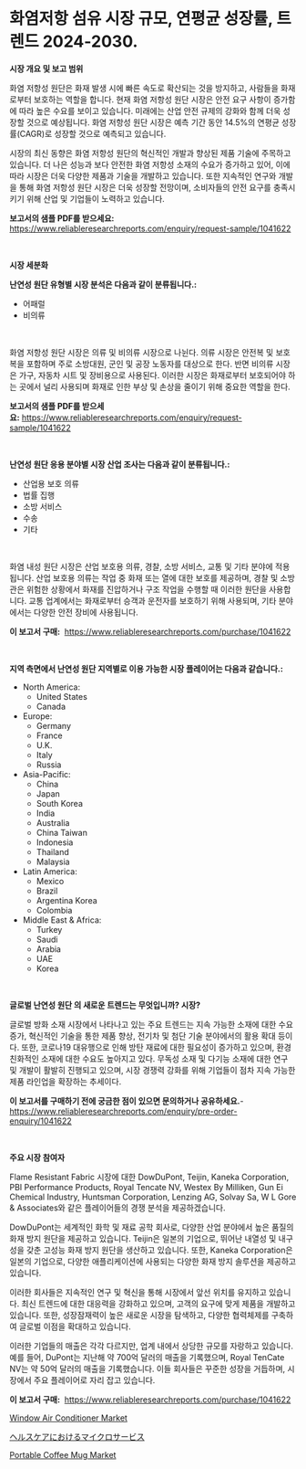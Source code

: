 <p><h1>화염저항 섬유 시장 규모, 연평균 성장률, 트렌드 2024-2030.</h1></p><p><strong>시장 개요 및 보고 범위</strong></p>
<p><p>화염 저항성 원단은 화재 발생 시에 빠른 속도로 확산되는 것을 방지하고, 사람들을 화재로부터 보호하는 역할을 합니다. 현재 화염 저항성 원단 시장은 안전 요구 사항이 증가함에 따라 높은 수요를 보이고 있습니다. 미래에는 산업 안전 규제의 강화와 함께 더욱 성장할 것으로 예상됩니다. 화염 저항성 원단 시장은 예측 기간 동안 14.5%의 연평균 성장률(CAGR)로 성장할 것으로 예측되고 있습니다.</p><p>시장의 최신 동향은 화염 저항성 원단의 혁신적인 개발과 향상된 제품 기술에 주목하고 있습니다. 더 나은 성능과 보다 안전한 화염 저항성 소재의 수요가 증가하고 있어, 이에 따라 시장은 더욱 다양한 제품과 기술을 개발하고 있습니다. 또한 지속적인 연구와 개발을 통해 화염 저항성 원단 시장은 더욱 성장할 전망이며, 소비자들의 안전 요구를 충족시키기 위해 산업 및 기업들이 노력하고 있습니다.</p></p>
<p><strong>보고서의 샘플 PDF를 받으세요:</strong> <a href="https://www.reliableresearchreports.com/enquiry/request-sample/1041622">https://www.reliableresearchreports.com/enquiry/request-sample/1041622</a></p>
<p>&nbsp;</p>
<p><strong>시장 세분화</strong></p>
<p><strong>난연성 원단 유형별 시장 분석은 다음과 같이 분류됩니다.:</strong></p>
<p><ul><li>어패럴</li><li>비의류</li></ul></p>
<p>&nbsp;</p>
<p><p>화염 저항성 원단 시장은 의류 및 비의류 시장으로 나뉜다. 의류 시장은 안전복 및 보호복을 포함하며 주로 소방대원, 군인 및 공장 노동자를 대상으로 한다. 반면 비의류 시장은 가구, 자동차 시트 및 장비용으로 사용된다. 이러한 시장은 화재로부터 보호되어야 하는 곳에서 널리 사용되며 화재로 인한 부상 및 손상을 줄이기 위해 중요한 역할을 한다.</p></p>
<p><strong>보고서의 샘플 PDF를 받으세요:</strong>&nbsp;<a href="https://www.reliableresearchreports.com/enquiry/request-sample/1041622">https://www.reliableresearchreports.com/enquiry/request-sample/1041622</a></p>
<p>&nbsp;</p>
<p><strong> 난연성 원단 응용 분야별 시장 산업 조사는 다음과 같이 분류됩니다.:</strong></p>
<p><ul><li>산업용 보호 의류</li><li>법률 집행</li><li>소방 서비스</li><li>수송</li><li>기타</li></ul></p>
<p>&nbsp;</p>
<p><p>화염 내성 원단 시장은 산업 보호용 의류, 경찰, 소방 서비스, 교통 및 기타 분야에 적용됩니다. 산업 보호용 의류는 작업 중 화재 또는 열에 대한 보호를 제공하며, 경찰 및 소방관은 위험한 상황에서 화재를 진압하거나 구조 작업을 수행할 때 이러한 원단을 사용합니다. 교통 업계에서는 화재로부터 승객과 운전자를 보호하기 위해 사용되며, 기타 분야에서는 다양한 안전 장비에 사용됩니다.</p></p>
<p><strong>이 보고서 구매:</strong>&nbsp; <a href="https://www.reliableresearchreports.com/purchase/1041622">https://www.reliableresearchreports.com/purchase/1041622</a></p>
<p>&nbsp;</p>
<p><strong>지역 측면에서 난연성 원단 지역별로 이용 가능한 시장 플레이어는 다음과 같습니다.:</strong></p>
<p><ul>
    <li>
        North America:
        <ul>
            <li>United States</li>
            <li>Canada</li>
        </ul>
    </li>
    <li>
        Europe:
        <ul>
            <li>Germany</li>
            <li>France</li>
            <li>U.K.</li>
            <li>Italy</li>
            <li>Russia</li>
        </ul>
    </li>
    <li>
        Asia-Pacific:
        <ul>
            <li>China</li>
            <li>Japan</li>
            <li>South Korea</li>
            <li>India</li>
            <li>Australia</li>
            <li>China Taiwan</li>
            <li>Indonesia</li>
            <li>Thailand</li>
            <li>Malaysia</li>
        </ul>
    </li>
    <li>
        Latin America:
        <ul>
            <li>Mexico</li>
            <li>Brazil</li>
            <li>Argentina Korea</li>
            <li>Colombia</li>
        </ul>
    </li>
    <li>
        Middle East & Africa:
        <ul>
            <li>Turkey</li>
            <li>Saudi</li>
            <li>Arabia</li>
            <li>UAE</li>
            <li>Korea</li>
        </ul>
    </li>
    </ul></p>
<p>&nbsp;</p>
<p><strong>글로벌 난연성 원단 의 새로운 트렌드는 무엇입니까? 시장?</strong></p>
<p><p>글로벌 방화 소재 시장에서 나타나고 있는 주요 트렌드는 지속 가능한 소재에 대한 수요 증가, 혁신적인 기술을 통한 제품 향상, 전기차 및 첨단 기술 분야에서의 활용 확대 등이다. 또한, 코로나19 대유행으로 인해 방탄 재료에 대한 필요성이 증가하고 있으며, 환경 친화적인 소재에 대한 수요도 높아지고 있다. 무독성 소재 및 다기능 소재에 대한 연구 및 개발이 활발히 진행되고 있으며, 시장 경쟁력 강화를 위해 기업들이 점차 지속 가능한 제품 라인업을 확장하는 추세이다.</p></p>
<p><strong>이 보고서를 구매하기 전에 궁금한 점이 있으면 문의하거나 공유하세요.</strong>- <a href="https://www.reliableresearchreports.com/enquiry/pre-order-enquiry/1041622">https://www.reliableresearchreports.com/enquiry/pre-order-enquiry/1041622</a></p>
<p>&nbsp;</p>
<p><strong>주요 시장 참여자</strong></p>
<p><p>Flame Resistant Fabric 시장에 대한 DowDuPont, Teijin, Kaneka Corporation, PBI Performance Products, Royal Tencate NV, Westex By Milliken, Gun Ei Chemical Industry, Huntsman Corporation, Lenzing AG, Solvay Sa, W L Gore & Associates와 같은 플레이어들의 경쟁 분석을 제공하겠습니다. </p><p>DowDuPont는 세계적인 화학 및 재료 공학 회사로, 다양한 산업 분야에서 높은 품질의 화재 방지 원단을 제공하고 있습니다. Teijin은 일본의 기업으로, 뛰어난 내열성 및 내구성을 갖춘 고성능 화재 방지 원단을 생산하고 있습니다. 또한, Kaneka Corporation은 일본의 기업으로, 다양한 애플리케이션에 사용되는 다양한 화재 방지 솔루션을 제공하고 있습니다.</p><p>이러한 회사들은 지속적인 연구 및 혁신을 통해 시장에서 앞선 위치를 유지하고 있습니다. 최신 트렌드에 대한 대응력을 강화하고 있으며, 고객의 요구에 맞게 제품을 개발하고 있습니다. 또한, 성장잠재력이 높은 새로운 시장을 탐색하고, 다양한 협력체제를 구축하여 글로벌 이점을 확대하고 있습니다.</p><p>이러한 기업들의 매출은 각각 다르지만, 업계 내에서 상당한 규모를 자랑하고 있습니다. 예를 들어, DuPont는 지난해 약 700억 달러의 매출을 기록했으며, Royal TenCate NV는 약 50억 달러의 매출을 기록했습니다. 이들 회사들은 꾸준한 성장을 거듭하며, 시장에서 주요 플레이어로 자리 잡고 있습니다.</p></p>
<p><strong>이 보고서 구매:</strong>&nbsp;&nbsp;<a href="https://www.reliableresearchreports.com/purchase/1041622">https://www.reliableresearchreports.com/purchase/1041622</a></p>
<p><p><a href="https://github.com/myacatherineblakecaczo9vcsw/Market-Research-Report-List-1/blob/main/window-air-conditioner-market.md">Window Air Conditioner Market</a></p><p><a href="https://github.com/SarahFahey88/Market-Research-Report-List-1/blob/main/49450456166.md">ヘルスケアにおけるマイクロサービス</a></p><p><a href="https://github.com/okotobwrhuteie/Market-Research-Report-List-1/blob/main/portable-coffee-mug-market.md">Portable Coffee Mug Market</a></p></p>

